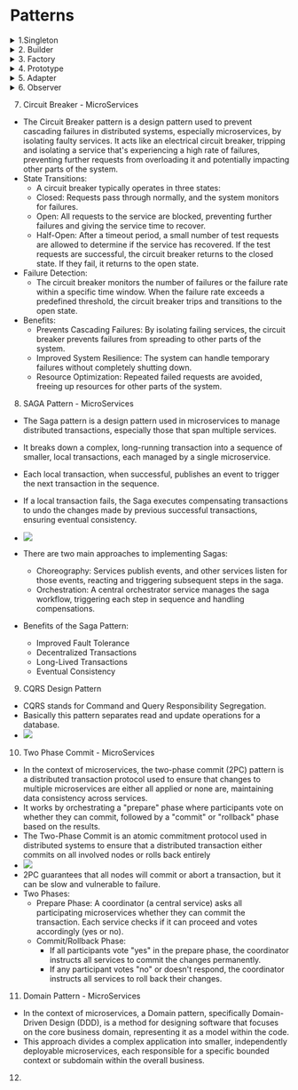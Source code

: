 # Patterns
<details>
    <summary>1.Singleton</summary>

1. Singleton
    - The Singleton pattern in Java ensures that a class has only one instance and provides a global point of access to it. This pattern is useful when exactly one object is needed to coordinate actions across the system, such as managing a database connection or a configuration file.
   ```
            public class Singleton {
            private static Singleton instance;
        
            private Singleton() {
                // Private constructor to prevent external instantiation
            }
        
            public static Singleton getInstance() {
                if (instance == null) {
                    instance = new Singleton();
                }
                return instance;
            }
        
            public void doSomething() {
                System.out.println("Singleton is doing something!");
            }
        
            public static void main(String[] args) {
                Singleton singleton = Singleton.getInstance();
                singleton.doSomething();
            }
        }
</details>   
<details>
    <summary>2. Builder</summary>
2. Builder
   - The builder pattern allows you to enforce a step-by-step process to construct a complex object as a finished product.
   - Create the setter methods and call them in the order for the final activity to be completed.
   - ref: https://springframework.guru/gang-of-four-design-patterns/builder-pattern/
</details>
<details>
    <summary>3. Factory</summary>
3. Factory
       - The Factory Pattern is a creational design pattern that provides an interface for creating objects, but allows subclasses to alter the type of objects that will be created.
       - It encapsulates object creation, promoting loose coupling and flexibility in code.
       - There are two main types of factory patterns: Factory Method and Abstract Factory.
       ###  Factory Method:
          - The Factory Method pattern defines an interface for creating an object, but lets subclasses decide which class to instantiate.
          - This allows a class to defer instantiation to subclasses.
             ```
                    // Product interface
                    interface Animal {
                        String makeSound();
                    }
                    
                    // Concrete products
                    class Dog implements Animal {
                        @Override
                        public String makeSound() {
                            return "Woof!";
                        }
                    }
                    
                    class Cat implements Animal {
                        @Override
                        public String makeSound() {
                            return "Meow!";
                        }
                    }
                    
                    // Creator interface
                    interface AnimalFactory {
                        Animal createAnimal();
                    }
                    
                    // Concrete creators
                    class DogFactory implements AnimalFactory {
                        @Override
                        public Animal createAnimal() {
                            return new Dog();
                        }
                    }
                    
                    class CatFactory implements AnimalFactory {
                        @Override
                        public Animal createAnimal() {
                            return new Cat();
                        }
                    }
                    
                    // Client code
                    public class Main {
                        public static void main(String[] args) {
                            AnimalFactory dogFactory = new DogFactory();
                            Animal dog = dogFactory.createAnimal();
                            System.out.println(dog.makeSound()); // Output: Woof!
                    
                            AnimalFactory catFactory = new CatFactory();
                            Animal cat = catFactory.createAnimal();
                            System.out.println(cat.makeSound()); // Output: Meow!
                        }
                    }
              ```
      ### Abstract Factory
        - The Abstract Factory pattern provides an interface for creating families of related or dependent objects without specifying their concrete classes
      ```
      // Abstract products
          interface Chair {
              void sitOn();
          }
          
          interface Table {
              void use();
          }
          
          // Concrete products
          class ModernChair implements Chair {
              @Override
              public void sitOn() {
                  System.out.println("Sitting on a modern chair!");
              }
          }
          
          class ModernTable implements Table {
              @Override
              public void use() {
                  System.out.println("Using a modern table!");
              }
          }
          
          class VictorianChair implements Chair {
              @Override
              public void sitOn() {
                  System.out.println("Sitting on a Victorian chair!");
              }
          }
          
          class VictorianTable implements Table {
              @Override
              public void use() {
                  System.out.println("Using a Victorian table!");
              }
          }
          
          // Abstract factory
          interface FurnitureFactory {
              Chair createChair();
              Table createTable();
          }
          
          // Concrete factories
          class ModernFurnitureFactory implements FurnitureFactory {
              @Override
              public Chair createChair() {
                  return new ModernChair();
              }
          
              @Override
              public Table createTable() {
                  return new ModernTable();
              }
          }
          
          class VictorianFurnitureFactory implements FurnitureFactory {
              @Override
              public Chair createChair() {
                  return new VictorianChair();
              }
          
              @Override
              public Table createTable() {
                  return new VictorianTable();
              }
          }
          
          // Client code
          public class Main {
              public static void main(String[] args) {
                  FurnitureFactory modernFactory = new ModernFurnitureFactory();
                  Chair modernChair = modernFactory.createChair();
                  Table modernTable = modernFactory.createTable();
                  modernChair.sitOn(); // Output: Sitting on a modern chair!
                  modernTable.use();  // Output: Using a modern table!
          
                  FurnitureFactory victorianFactory = new VictorianFurnitureFactory();
                  Chair victorianChair = victorianFactory.createChair();
                  Table victorianTable = victorianFactory.createTable();
                  victorianChair.sitOn(); // Output: Sitting on a Victorian chair!
                  victorianTable.use();  // Output: Using a Victorian table!
              }
          }
      ```
</details>
 <details>
    <summary>4. Prototype</summary>     
4. Prototype:
   - The Prototype pattern is a creational design pattern that enables the creation of new objects by cloning an existing object, known as the prototype.
   - This pattern is useful when creating new objects is costly or complex, and it's more efficient to copy an existing object and modify it as needed.
   - Implementation
      - Prototype Interface/Abstract Class: Declares the clone() method.
      - Concrete Prototypes: Implement the clone() method to return a copy of themselves.
      - Client: Creates new objects by calling the clone() method on a prototype object.
      ```
            // Prototype interface
        interface Shape extends Cloneable {
            Shape clone();
            void draw();
        }
        
        // Concrete prototype class
        class Circle implements Shape {
            private int radius;
        
            public Circle(int radius) {
                this.radius = radius;
            }
        
            public int getRadius() {
                return radius;
            }
        
            public void setRadius(int radius) {
                this.radius = radius;
            }
        
            @Override
            public Circle clone() {
                try {
                    return (Circle) super.clone();
                } catch (CloneNotSupportedException e) {
                    throw new AssertionError(); // Won't happen because Circle implements Cloneable
                }
            }
        
            @Override
            public void draw() {
                System.out.println("Drawing circle with radius: " + radius);
            }
        }
        
        // Client class
        public class PrototypePatternExample {
            public static void main(String[] args) {
                Circle circlePrototype = new Circle(5);
                Circle newCircle = circlePrototype.clone();
                newCircle.setRadius(10);
        
                circlePrototype.draw(); // Output: Drawing circle with radius: 5
                newCircle.draw();      // Output: Drawing circle with radius: 10
            }
        }
        ```
              
        - Advantages
            - Reduces the need for subclassing.
            - Hides the complexity of creating objects.
            - Allows adding or removing objects at runtime.
            - Provides a way to create copies of objects with complex configurations.
        
        - Disadvantages        
            - Cloning complex objects can be challenging, especially when dealing with circular references.
            - Requires implementing the Cloneable interface and handling CloneNotSupportedException.
 </details>  
 <details>
    <summary>5. Adapter</summary>     
5. Adapter    
     - The Adapter Pattern is a structural design pattern that enables objects with incompatible interfaces to collaborate.
     - It acts as a bridge, converting the interface of one class (the adaptee) into an interface (the target) that a client expects.
     - This allows the client to use the adaptee's functionality without modifying the adaptee's code.
     - Two types of adapters:
          - Object Adapter:
            - Uses composition. The adapter class holds an instance of the adaptee and implements the target interface by delegating calls to the adaptee.
          - Class Adapter:
            - Uses inheritance. The adapter class inherits from both the target interface and the adaptee class. This approach is less common in Java due to its single inheritance limitation.
     - Participants in the Adapter Pattern:
       - Target Interface: Defines the interface that the client expects to use.
       - Adaptee: The existing class with an incompatible interface.
       - Adapter: Implements the target interface and adapts the adaptee's interface to the target interface. 
       - Client: The class that uses the target interface to interact with the adaptee through the adapter.
       ```
            // Target Interface
        interface Shape {
            void draw();
        }
        
        // Adaptee
        class LegacyRectangle {
            public void display(int x, int y, int w, int h) {
                System.out.println("Legacy Rectangle: x=" + x + ", y=" + y + ", width=" + w + ", height=" + h);
            }
        }
        
        // Adapter
        class RectangleAdapter implements Shape {
            private LegacyRectangle rectangle;
            private int x, y, w, h;
        
            public RectangleAdapter(LegacyRectangle rectangle, int x, int y, int w, int h) {
                this.rectangle = rectangle;
                this.x = x;
                this.y = y;
                this.w = w;
                this.h = h;
            }
        
            @Override
            public void draw() {
                rectangle.display(x, y, w, h);
            }
        }
        
        // Client
        public class Main {
            public static void main(String[] args) {
                LegacyRectangle legacyRectangle = new LegacyRectangle();
                RectangleAdapter adapter = new RectangleAdapter(legacyRectangle, 10, 20, 30, 40);
                adapter.draw(); // Output: Legacy Rectangle: x=10, y=20, width=30, height=40
            }
        }
        ```
       
       - Benefits of the Adapter Pattern:
         - Allows reusing existing classes that have incompatible interfaces.
         - Separates the client from the adaptee, promoting loose coupling.
         - Improves code maintainability and flexibility.
        
       - When to Use the Adapter Pattern:
         - When you want to use an existing class, but its interface does not match the one you need.
         - When you want to create a reusable class that can work with different, unforeseen classes.
         - When you need to use several existing subclasses, but it's impractical to adapt their interface by modifying their parent class.
</details>
<details>
    <summary>6. Observer</summary>
6. Observer
    - The Observer pattern is a behavioral design pattern that establishes a one-to-many dependency between objects.
    - When the state of one object (the subject) changes, all its dependents (observers) are automatically notified and updated.
    - This pattern is useful in scenarios where a change in one object requires corresponding actions in other objects, without tightly coupling the objects together
      - Here's how the Observer pattern is typically implemented in Java:        
       - Subject Interface: Defines methods for attaching, detaching, and notifying observers.        
       - Concrete Subject: Implements the Subject interface, maintains a list of observers, and notifies them of state changes. 
       - Observer Interface: Defines the update method that observers must implement.
       - Concrete Observers: Implement the Observer interface and react to state changes in the subject.
     ```
             // Subject interface
        interface Subject {
            void attach(Observer observer);
            void detach(Observer observer);
            void notifyObservers();
        }
        
        // Concrete Subject
        class ConcreteSubject implements Subject {
            private List<Observer> observers = new ArrayList<>();
            private String state;
        
            public String getState() {
                return state;
            }
        
            public void setState(String state) {
                this.state = state;
                notifyObservers();
            }
        
            @Override
            public void attach(Observer observer) {
                observers.add(observer);
            }
        
            @Override
            public void detach(Observer observer) {
                observers.remove(observer);
            }
        
            @Override
            public void notifyObservers() {
                for (Observer observer : observers) {
                    observer.update(state);
                }
            }
        }
        
        // Observer interface
        interface Observer {
            void update(String state);
        }
        
        // Concrete Observers
        class ConcreteObserverA implements Observer {
            @Override
            public void update(String state) {
                System.out.println("ConcreteObserverA: State changed to " + state);
            }
        }
        
        class ConcreteObserverB implements Observer {
            @Override
            public void update(String state) {
                System.out.println("ConcreteObserverB: State changed to " + state);
            }
        }
        
        // Example usage
        public class ObserverPatternExample {
            public static void main(String[] args) {
                ConcreteSubject subject = new ConcreteSubject();
        
                ConcreteObserverA observerA = new ConcreteObserverA();
                ConcreteObserverB observerB = new ConcreteObserverB();
        
                subject.attach(observerA);
                subject.attach(observerB);
        
                subject.setState("New State");
                subject.detach(observerA);
                subject.setState("Another State");
            }
        }
      ``` 
</details>

7. Circuit Breaker - MicroServices
 - The Circuit Breaker pattern is a design pattern used to prevent cascading failures in distributed systems, especially microservices, by isolating faulty services. It acts like an electrical circuit breaker, tripping and isolating a service that's experiencing a high rate of failures, preventing further requests from overloading it and potentially impacting other parts of the system.
 - State Transitions:
     - A circuit breaker typically operates in three states:
     - Closed: Requests pass through normally, and the system monitors for failures.
     - Open: All requests to the service are blocked, preventing further failures and giving the service time to recover.
     - Half-Open: After a timeout period, a small number of test requests are allowed to determine if the service has recovered. If the test requests are successful, the circuit breaker returns to the closed state. If they fail, it returns to the open state.
 - Failure Detection:
     - The circuit breaker monitors the number of failures or the failure rate within a specific time window. When the failure rate exceeds a predefined threshold, the circuit breaker trips and transitions to the open state. 
 - Benefits:
     - Prevents Cascading Failures: By isolating failing services, the circuit breaker prevents failures from spreading to other parts of the system.
     - Improved System Resilience: The system can handle temporary failures without completely shutting down.
     - Resource Optimization: Repeated failed requests are avoided, freeing up resources for other parts of the system.

8. SAGA Pattern - MicroServices
 - The Saga pattern is a design pattern used in microservices to manage distributed transactions, especially those that span multiple services.
 - It breaks down a complex, long-running transaction into a sequence of smaller, local transactions, each managed by a single microservice.
 - Each local transaction, when successful, publishes an event to trigger the next transaction in the sequence.
 - If a local transaction fails, the Saga executes compensating transactions to undo the changes made by previous successful transactions, ensuring eventual consistency.
 - ![](https://miro.medium.com/v2/resize:fit:700/0*OZEToHT0UrRMytrJ.png)
 - There are two main approaches to implementing Sagas:
     - Choreography: Services publish events, and other services listen for those events, reacting and triggering subsequent steps in the saga.
     - Orchestration: A central orchestrator service manages the saga workflow, triggering each step in sequence and handling compensations.

 - Benefits of the Saga Pattern:
     - Improved Fault Tolerance
     - Decentralized Transactions
     - Long-Lived Transactions
     - Eventual Consistency      

9. CQRS Design Pattern
 - CQRS stands for Command and Query Responsibility Segregation.
 - Basically this pattern separates read and update operations for a database.
 - ![](https://miro.medium.com/v2/resize:fit:720/format:webp/1*eCqGeLVWq0luxZ75vpBKzg.png)

10. Two Phase Commit - MicroServices
  - In the context of microservices, the two-phase commit (2PC) pattern is a distributed transaction protocol used to ensure that changes to multiple microservices are either all applied or none are, maintaining data consistency across services.
  - It works by orchestrating a "prepare" phase where participants vote on whether they can commit, followed by a "commit" or "rollback" phase based on the results.
  - The Two-Phase Commit is an atomic commitment protocol used in distributed systems to ensure that a distributed transaction either commits on all involved nodes or rolls back entirely
  - ![](https://miro.medium.com/v2/resize:fit:720/format:webp/1*KTD6fE3yGAb86hRrWjQelA.png)
  - 2PC guarantees that all nodes will commit or abort a transaction, but it can be slow and vulnerable to failure.
  - Two Phases:
      - Prepare Phase: A coordinator (a central service) asks all participating microservices whether they can commit the transaction. Each service checks if it can proceed and votes accordingly (yes or no).
      - Commit/Rollback Phase:
          - If all participants vote "yes" in the prepare phase, the coordinator instructs all services to commit the changes permanently.
          - If any participant votes "no" or doesn't respond, the coordinator instructs all services to roll back their changes. 
11. Domain Pattern - MicroServices
 - In the context of microservices, a Domain pattern, specifically Domain-Driven Design (DDD), is a method for designing software that focuses on the core business domain, representing it as a model within the code.
 - This approach divides a complex application into smaller, independently deployable microservices, each responsible for a specific bounded context or subdomain within the overall business. 
12. 



